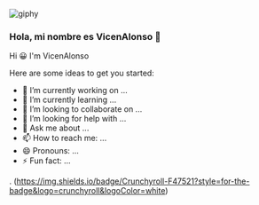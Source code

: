 ![giphy](https://github.com/VicenAlonso/VicenAlonso/assets/163451483/25465251-16b6-4bcc-9b78-ce57ffb1355f) 
### Hola, mi nombre es VicenAlonso 👋
Hi 😀 I'm VicenAlonso



Here are some ideas to get you started:

- 🔭 I’m currently working on ...
- 🌱 I’m currently learning ...
- 👯 I’m looking to collaborate on ...
- 🤔 I’m looking for help with ...
- 💬 Ask me about ...
- 📫 How to reach me: ...
- 😄 Pronouns: ...
- ⚡ Fun fact: ...

. (https://img.shields.io/badge/Crunchyroll-F47521?style=for-the-badge&logo=crunchyroll&logoColor=white)
